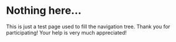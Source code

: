 # Nothing here...

This is just a test page used to fill the navigation tree. Thank you for participating! Your help is very much appreciated!